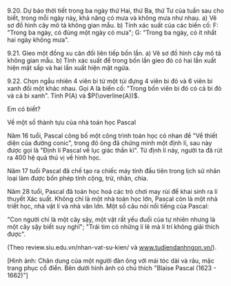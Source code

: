 9.20. Dự báo thời tiết trong ba ngày thứ Hai, thứ Ba, thứ Tư của tuần sau cho biết, trong mỗi ngày này, khả năng có mưa và không mưa như nhau.
a) Vẽ sơ đồ hình cây mô tả không gian mẫu.
b) Tính xác suất của các biến cố:
F: "Trong ba ngày, có đúng một ngày có mưa";
G: "Trong ba ngày, có ít nhất hai ngày không mưa".

9.21. Gieo một đồng xu cân đối liên tiếp bốn lần.
a) Vẽ sơ đồ hình cây mô tả không gian mẫu.
b) Tính xác suất để trong bốn lần gieo đó có hai lần xuất hiện mặt sấp và hai lần xuất hiện mặt ngửa.

9.22. Chọn ngẫu nhiên 4 viên bi từ một túi đựng 4 viên bi đỏ và 6 viên bi xanh đồi một khác nhau. Gọi A là biến cố: "Trong bốn viên bi đó có cả bi đỏ và cả bi xanh". Tính P(A) và $P(\overline{A})$.

Em có biết?

Về một số thành tựu của nhà toán học Pascal

Năm 16 tuổi, Pascal công bố một công trình toán học có nhan đề "Về thiết diện của đường conic", trong đó ông đã chứng minh một định lí, sau này được gọi là "Định lí Pascal về lục giác thần kì". Từ định lí này, người ta đã rút ra 400 hệ quả thú vị về hình học.

Năm 17 tuổi Pascal đã chế tạo ra chiếc máy tính đầu tiên trong lịch sử nhân loại làm được bốn phép tính cộng, trừ, nhân, chia.

Năm 28 tuổi, Pascal đã toán học hoá các trò chơi may rủi để khai sinh ra lí thuyết Xác suất. Không chỉ là một nhà toán học lớn, Pascal còn là một nhà triết học, nhà vật lí và nhà văn lớn. Một số câu nói nổi tiếng của Pascal:

"Con người chỉ là một cây sậy, một vật rất yếu đuối của tự nhiên nhưng là một cây sậy biết suy nghĩ"; "Trái tim có những lí lẽ mà lí trí không giải thích được".

(Theo review.siu.edu.vn/nhan-vat-su-kien/ và www.tudiendanhngon.vn/).

[Hình ảnh: Chân dung của một người đàn ông với mái tóc dài và râu, mặc trang phục cổ điển. Bên dưới hình ảnh có chú thích "Blaise Pascal (1623 - 1662)"]